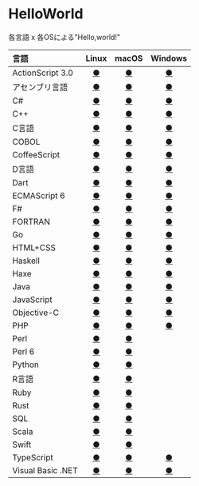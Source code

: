 # HelloWorld
各言語 x 各OSによる"Hello,world!"

|言語|Linux|macOS|Windows|
|:--|:--:|:--:|:--:|
|ActionScript 3.0|[●](https://github.com/TakashiNishimura/HelloWorld/tree/master/ActionScript/ActionScript_linux.md)|[●](https://github.com/TakashiNishimura/HelloWorld/tree/master/ActionScript/ActionScript_mac.md)|[●](https://github.com/TakashiNishimura/HelloWorld/blob/master/ActionScript/ActionScript_win.md)|
|アセンブリ言語|[●](https://github.com/TakashiNishimura/HelloWorld/tree/master/Assembly/Assembly_linux.md)|[●](https://github.com/TakashiNishimura/HelloWorld/tree/master/Assembly/Assembly_mac.md)|[●](https://github.com/TakashiNishimura/HelloWorld/tree/master/Assembly/Assembly_win.md)|
|C#|[●](https://github.com/TakashiNishimura/HelloWorld/blob/master/C%23/C%23_linux.md)|[●](https://github.com/TakashiNishimura/HelloWorld/blob/master/C%23/C%23_mac.md)|[●](https://github.com/TakashiNishimura/HelloWorld/blob/master/C%23/C%23_win.md)|
|C++|[●](https://github.com/TakashiNishimura/HelloWorld/blob/master/C%2B%2B/C%2B%2B_linux.md)|[●](https://github.com/TakashiNishimura/HelloWorld/blob/master/C%2B%2B/C%2B%2B_mac.md)|[●](https://github.com/TakashiNishimura/HelloWorld/blob/master/C%2B%2B/C%2B%2B_win.md)|
|C言語|[●](https://github.com/TakashiNishimura/HelloWorld/blob/master/C/C_linux.md)|[●](https://github.com/TakashiNishimura/HelloWorld/blob/master/C/C_mac.md)|[●](https://github.com/TakashiNishimura/HelloWorld/blob/master/C/C_win.md)|
|COBOL|[●](https://github.com/TakashiNishimura/HelloWorld/blob/master/COBOL/COBOL_linux.md)|[●](https://github.com/TakashiNishimura/HelloWorld/blob/master/COBOL/COBOL_mac.md)|[●](https://github.com/TakashiNishimura/HelloWorld/blob/master/COBOL/COBOL_win.md)|
|CoffeeScript|[●](https://github.com/TakashiNishimura/HelloWorld/blob/master/CoffeeScript/CoffeeScript_linux.md)|[●](https://github.com/TakashiNishimura/HelloWorld/blob/master/CoffeeScript/CoffeeScript_mac.md)|[●](https://github.com/TakashiNishimura/HelloWorld/blob/master/CoffeeScript/CoffeeScript_win.md)|
|D言語|[●](https://github.com/TakashiNishimura/HelloWorld/blob/master/D/D_linux.md)|[●](https://github.com/TakashiNishimura/HelloWorld/blob/master/D/D_mac.md)|[●](https://github.com/TakashiNishimura/HelloWorld/blob/master/D/D_win.md)|
|Dart|[●](https://github.com/TakashiNishimura/HelloWorld/blob/master/Dart/Dart_linux.md)|[●](https://github.com/TakashiNishimura/HelloWorld/blob/master/Dart/Dart_mac.md)|[●](https://github.com/TakashiNishimura/HelloWorld/blob/master/Dart/Dart_win.md)|
|ECMAScript 6|[●](https://github.com/TakashiNishimura/HelloWorld/blob/master/ECMAScript6/ECMAScript6_linux.md)|[●](https://github.com/TakashiNishimura/HelloWorld/blob/master/ECMAScript6/ECMAScript6_mac.md)|[●](https://github.com/TakashiNishimura/HelloWorld/blob/master/ECMAScript6/ECMAScript6_win.md)|
|F#|[●](https://github.com/TakashiNishimura/HelloWorld/blob/master/F%23/F%23_linux.md)|[●](https://github.com/TakashiNishimura/HelloWorld/blob/master/F%23/F%23_mac.md)|[●](https://github.com/TakashiNishimura/HelloWorld/blob/master/F%23/F%23_win.md)|
|FORTRAN|[●](https://github.com/TakashiNishimura/HelloWorld/blob/master/FORTRAN/FORTRAN_linux.md)|[●](https://github.com/TakashiNishimura/HelloWorld/blob/master/FORTRAN/FORTRAN_mac.md)|[●](https://github.com/TakashiNishimura/HelloWorld/blob/master/FORTRAN/FORTRAN_win.md)|
|Go|[●](https://github.com/TakashiNishimura/HelloWorld/blob/master/Go/Go_linux.md)|[●](https://github.com/TakashiNishimura/HelloWorld/blob/master/Go/Go_mac.md)|[●](https://github.com/TakashiNishimura/HelloWorld/blob/master/Go/Go_win.md)|
|HTML+CSS|[●](https://github.com/TakashiNishimura/HelloWorld/blob/master/HTML/HTML_linux.md)|[●](https://github.com/TakashiNishimura/HelloWorld/blob/master/HTML/HTML_mac.md)|[●](https://github.com/TakashiNishimura/HelloWorld/blob/master/HTML/HTML_win.md)|
|Haskell|[●](https://github.com/TakashiNishimura/HelloWorld/blob/master/Haskell/Haskell_linux.md)|[●](https://github.com/TakashiNishimura/HelloWorld/blob/master/Haskell/Haskell_mac.md)|[●](https://github.com/TakashiNishimura/HelloWorld/blob/master/Haskell/Haskell_win.md)|
|Haxe|[●](https://github.com/TakashiNishimura/HelloWorld/blob/master/Haxe/Haxe_linux.md)|[●](https://github.com/TakashiNishimura/HelloWorld/blob/master/Haxe/Haxe_mac.md)|[●](https://github.com/TakashiNishimura/HelloWorld/blob/master/Haxe/Haxe_win.md)|
|Java|[●](https://github.com/TakashiNishimura/HelloWorld/blob/master/Java/Java_linux.md)|[●](https://github.com/TakashiNishimura/HelloWorld/blob/master/Java/Java_mac.md)|[●](https://github.com/TakashiNishimura/HelloWorld/blob/master/Java/Java_win.md)|
|JavaScript|[●](https://github.com/TakashiNishimura/HelloWorld/blob/master/JavaScript/JavaScript_linux.md)|[●](https://github.com/TakashiNishimura/HelloWorld/blob/master/JavaScript/JavaScript_mac.md)|[●](https://github.com/TakashiNishimura/HelloWorld/blob/master/JavaScript/JavaScript_win.md)|
|Objective-C|[●](https://github.com/TakashiNishimura/HelloWorld/blob/master/ObjectiveC/ObjectiveC_linux.md)|[●](https://github.com/TakashiNishimura/HelloWorld/blob/master/ObjectiveC/ObjectiveC_mac.md)|[●](https://github.com/TakashiNishimura/HelloWorld/blob/master/ObjectiveC/ObjectiveC_win.md)|
|PHP|[●](https://github.com/TakashiNishimura/HelloWorld/blob/master/PHP/PHP_linux.md)|[●](https://github.com/TakashiNishimura/HelloWorld/blob/master/PHP/PHP_mac.md)|[●](https://github.com/TakashiNishimura/HelloWorld/blob/master/PHP/PHP_win.md)|
|Perl|[●](https://github.com/TakashiNishimura/HelloWorld/blob/master/Perl/Perl_linux.md)|[●](https://github.com/TakashiNishimura/HelloWorld/blob/master/Perl/Perl_mac.md)||
|Perl 6|[●](https://github.com/TakashiNishimura/HelloWorld/blob/master/Perl6/Perl6_linux.md)|[●](https://github.com/TakashiNishimura/HelloWorld/blob/master/Perl6/Perl6_mac.md)||
|Python|[●](https://github.com/TakashiNishimura/HelloWorld/blob/master/Python/Python_linux.md)|[●](https://github.com/TakashiNishimura/HelloWorld/blob/master/Python/Python_mac.md)||
|R言語|[●](https://github.com/TakashiNishimura/HelloWorld/blob/master/R/R_linux.md)|[●](https://github.com/TakashiNishimura/HelloWorld/blob/master/R/R_mac.md)||
|Ruby|[●](https://github.com/TakashiNishimura/HelloWorld/blob/master/Ruby/Ruby_linux.md)|[●](https://github.com/TakashiNishimura/HelloWorld/blob/master/Ruby/Ruby_mac.md)||
|Rust|[●](https://github.com/TakashiNishimura/HelloWorld/blob/master/Rust/Rust_linux.md)|[●](https://github.com/TakashiNishimura/HelloWorld/blob/master/Rust/Rust_mac.md)||
|SQL|[●](https://github.com/TakashiNishimura/HelloWorld/blob/master/SQL/SQL_linux.md)|[●](https://github.com/TakashiNishimura/HelloWorld/blob/master/SQL/SQL_mac.md)||
|Scala|[●](https://github.com/TakashiNishimura/HelloWorld/blob/master/Scala/Scala_linux.md)|[●](https://github.com/TakashiNishimura/HelloWorld/blob/master/Scala/Scala_mac.md)||
|Swift|[●](https://github.com/TakashiNishimura/HelloWorld/blob/master/Swift/Swift_linux.md)|[●](https://github.com/TakashiNishimura/HelloWorld/blob/master/Swift/Swift_mac.md)||
|TypeScript|[●](https://github.com/TakashiNishimura/HelloWorld/blob/master/TypeScript/TypeScript_linux.md)|[●](https://github.com/TakashiNishimura/HelloWorld/blob/master/TypeScript/TypeScript_mac.md)|[●](https://github.com/TakashiNishimura/HelloWorld/blob/master/TypeScript/TypeScript_win.md)|
|Visual Basic .NET|[●](https://github.com/TakashiNishimura/HelloWorld/blob/master/VisualBasic/VisualBasic_linux.md)|[●](https://github.com/TakashiNishimura/HelloWorld/blob/master/VisualBasic/VisualBasic_mac.md)|[●](https://github.com/TakashiNishimura/HelloWorld/blob/master/VisualBasic/VisualBasic_win.md)|
